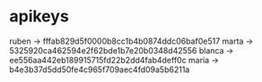 # apikeys
ruben -> fffab829d5f0000b8cc1b4b0874ddc06baf0e517
marta -> 5325920ca462594e2f62bde1b7e20b0348d42556
blanca -> ee556aa442eb189915715fd22b2dd4fab4deff0c
maria  -> b4e3b37d5dd50fe4c965f709aec4fd09a5b6211a